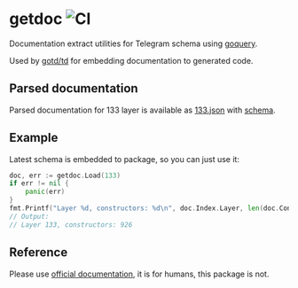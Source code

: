 # getdoc ![CI](https://github.com/gotd/getdoc/workflows/CI/badge.svg)

Documentation extract utilities for Telegram schema using [goquery](https://github.com/PuerkitoBio/goquery).

Used by [gotd/td](https://github.com/gotd/td) for embedding documentation to generated code.

## Parsed documentation

Parsed documentation for 133 layer is available as [133.json](./_schema/133.json) with [schema](./_schema/schema.json).

## Example
Latest schema is embedded to package, so you can just use it:
```go
doc, err := getdoc.Load(133)
if err != nil {
    panic(err)
}
fmt.Printf("Layer %d, constructors: %d\n", doc.Index.Layer, len(doc.Constructors))
// Output:
// Layer 133, constructors: 926
```

## Reference

Please use [official documentation](https://core.telegram.org/schema), it is for humans,
this package is not.

